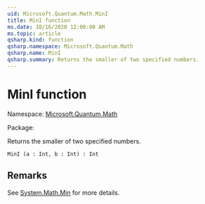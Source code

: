 ```yaml
---
uid: Microsoft.Quantum.Math.MinI
title: MinI function
ms.date: 10/16/2020 12:00:00 AM
ms.topic: article
qsharp.kind: function
qsharp.namespace: Microsoft.Quantum.Math
qsharp.name: MinI
qsharp.summary: Returns the smaller of two specified numbers.
---
```


# MinI function

Namespace: [Microsoft.Quantum.Math](xref:Microsoft.Quantum.Math)

Package: [](https://nuget.org/packages/)


Returns the smaller of two specified numbers.

```Q#
MinI (a : Int, b : Int) : Int
```


## Remarks

See [System.Math.Min](https://docs.microsoft.com/dotnet/api/system.math.min) for more details.
